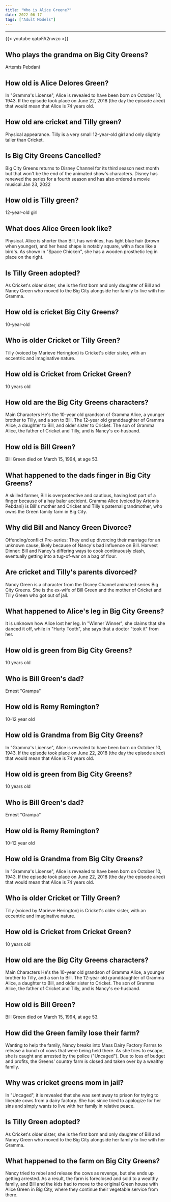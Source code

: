 ```yaml
---
title: "Who is Alice Greene?"
date: 2022-06-17
tags: ["Adult Models"]
---
```


---
{{< youtube qatpFA2nwzo >}}
## Who plays the grandma on Big City Greens?
Artemis Pebdani

## How old is Alice Delores Green?
In "Gramma's License", Alice is revealed to have been born on October 10, 1943. If the episode took place on June 22, 2018 (the day the episode aired) that would mean that Alice is 74 years old.

## How old are cricket and Tilly green?
Physical appearance. Tilly is a very small 12-year-old girl and only slightly taller than Cricket.

## Is Big City Greens Cancelled?
Big City Greens returns to Disney Channel for its third season next month but that won't be the end of the animated show's characters. Disney has renewed the series for a fourth season and has also ordered a movie musical.Jan 23, 2022

## How old is Tilly green?
12-year-old girl

## What does Alice Green look like?
Physical. Alice is shorter than Bill, has wrinkles, has light blue hair (brown when younger), and her head shape is notably square, with a face like a bird's. As shown in "Space Chicken", she has a wooden prosthetic leg in place on the right.

## Is Tilly Green adopted?
As Cricket's older sister, she is the first born and only daughter of Bill and Nancy Green who moved to the Big City alongside her family to live with her Gramma.

## How old is cricket Big City Greens?
10-year-old

## Who is older Cricket or Tilly Green?
Tilly (voiced by Marieve Herington) is Cricket's older sister, with an eccentric and imaginative nature.

## How old is Cricket from Cricket Green?
10 years old

## How old are the Big City Greens characters?
Main Characters He's the 10-year old grandson of Gramma Alice, a younger brother to Tilly, and a son to Bill. The 12-year old granddaughter of Gramma Alice, a daughter to Bill, and older sister to Cricket. The son of Gramma Alice, the father of Cricket and Tilly, and is Nancy's ex-husband.

## How old is Bill Green?
Bill Green died on March 15, 1994, at age 53.

## What happened to the dads finger in Big City Greens?
A skilled farmer, Bill is overprotective and cautious, having lost part of a finger because of a hay baler accident. Gramma Alice (voiced by Artemis Pebdani) is Bill's mother and Cricket and Tilly's paternal grandmother, who owns the Green family farm in Big City.

## Why did Bill and Nancy Green Divorce?
Offending/conflict Pre-series: They end up divorcing their marriage for an unknown cause, likely because of Nancy's bad influence on Bill. Harvest Dinner: Bill and Nancy's differing ways to cook continuously clash, eventually getting into a tug-of-war on a bag of flour.

## Are cricket and Tilly's parents divorced?
Nancy Green is a character from the Disney Channel animated series Big City Greens. She is the ex-wife of Bill Green and the mother of Cricket and Tilly Green who got out of jail.

## What happened to Alice's leg in Big City Greens?
It is unknown how Alice lost her leg. In "Winner Winner", she claims that she danced it off, while in "Hurty Tooth", she says that a doctor "took it" from her.

## How old is green from Big City Greens?
10 years old

## Who is Bill Green's dad?
Ernest "Grampa"

## How old is Remy Remington?
10-12 year old

## How old is Grandma from Big City Greens?
In "Gramma's License", Alice is revealed to have been born on October 10, 1943. If the episode took place on June 22, 2018 (the day the episode aired) that would mean that Alice is 74 years old.

## How old is green from Big City Greens?
10 years old

## Who is Bill Green's dad?
Ernest "Grampa"

## How old is Remy Remington?
10-12 year old

## How old is Grandma from Big City Greens?
In "Gramma's License", Alice is revealed to have been born on October 10, 1943. If the episode took place on June 22, 2018 (the day the episode aired) that would mean that Alice is 74 years old.

## Who is older Cricket or Tilly Green?
Tilly (voiced by Marieve Herington) is Cricket's older sister, with an eccentric and imaginative nature.

## How old is Cricket from Cricket Green?
10 years old

## How old are the Big City Greens characters?
Main Characters He's the 10-year old grandson of Gramma Alice, a younger brother to Tilly, and a son to Bill. The 12-year old granddaughter of Gramma Alice, a daughter to Bill, and older sister to Cricket. The son of Gramma Alice, the father of Cricket and Tilly, and is Nancy's ex-husband.

## How old is Bill Green?
Bill Green died on March 15, 1994, at age 53.

## How did the Green family lose their farm?
Wanting to help the family, Nancy breaks into Mass Dairy Factory Farms to release a bunch of cows that were being held there. As she tries to escape, she is caught and arrested by the police ("Uncaged"). Due to loss of budget and profits, the Greens' country farm is closed and taken over by a wealthy family.

## Why was cricket greens mom in jail?
In "Uncaged", it is revealed that she was sent away to prison for trying to liberate cows from a dairy factory. She has since tried to apologize for her sins and simply wants to live with her family in relative peace.

## Is Tilly Green adopted?
As Cricket's older sister, she is the first born and only daughter of Bill and Nancy Green who moved to the Big City alongside her family to live with her Gramma.

## What happened to the farm on Big City Greens?
Nancy tried to rebel and release the cows as revenge, but she ends up getting arrested. As a result, the farm is foreclosed and sold to a wealthy family, and Bill and the kids had to move to the original Green house with Alice Green in Big City, where they continue their vegetable service from there.

